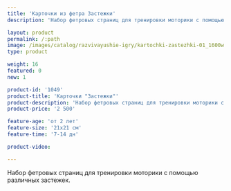 ```yaml
---
title: 'Карточки из фетра Застежки'
description: 'Набор фетровых страниц для тренировки моторики с помощью различных застежек.'

layout: product
permalink: /:path
image: /images/catalog/razvivayushie-igry/kartochki-zastezhki-01_1600w.jpg
type: product

weight: 16
featured: 0
new: 1

product-id: '1049'
product-title: 'Карточки "Застежки"'
product-description: 'Набор фетровых страниц для тренировки моторики с помощью различных застежек.'
product-price: '2 500'

feature-age: 'от 2 лет'
feature-size: '21х21 см'
feature-time: '7-14 дн'

product-video: 

---
```

Набор фетровых страниц для тренировки моторики с помощью различных застежек.